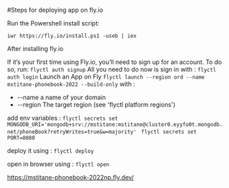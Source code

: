 #Steps for deploying app on fly.io

Run the Powershell install script:

`iwr https://fly.io/install.ps1 -useb | iex`

After installing fly.io

If it’s your first time using Fly.io, you’ll need to sign up for an account. To do so, run:
`flyctl auth signup`
All you need to do now is sign in with :
`flyctl auth login`
Launch an App on Fly
`flyctl launch --region ord --name mstitane-phonebook-2022 --build-only`
with :
* --name  a name of your domain
* --region The target region (see 'flyctl platform regions')

add env variables :
`flyctl secrets set MONGODB_URI='mongodb+srv://mstitane:mstitane@cluster0.eyyfo0t.mongodb.net/phoneBook?retryWrites=true&w=majority' `
`flyctl secrets set PORT=8080  `

deploy it using :
`flyctl deploy`

open in browser using :
`flyctl open`

https://mstitane-phonebook-2022np.fly.dev/